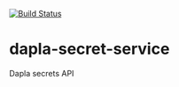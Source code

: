 [![Build Status](https://drone.prod-bip-ci.ssb.no/api/badges/statisticsnorway/dapla-secret-service/status.svg)](https://drone.prod-bip-ci.ssb.no/statisticsnorway/dapla-secret-service)
# dapla-secret-service
Dapla secrets API
